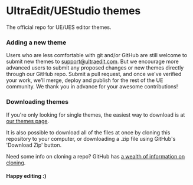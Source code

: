 # UltraEdit/UEStudio themes

The official repo for UE/UES editor themes.

### Adding a new theme

Users who are less comfortable with git and/or GitHub are still welcome to submit new themes to support@ultraedit.com. But we encourage
more advanced users to submit any proposed changes or new themes directly through our GitHub repo. Submit a pull request, and once we've 
verified your work, we'll merge, deploy and publish for the rest of the UE community. We thank you in advance for your awesome contributions!

### Downloading themes

If you're only looking for single themes, the easiest way to download is at [our themes page](http://www.ultraedit.com/downloads/extras/themes.html).

It is also possible to download all of the files at once by cloning this repository to your computer, or downloading a .zip file using GitHub's 'Download Zip' button.

Need some info on cloning a repo? GitHub has [a wealth of information on cloning](https://help.github.com/articles/search?utf8=%E2%9C%93&q=clone).

#### Happy editing :)